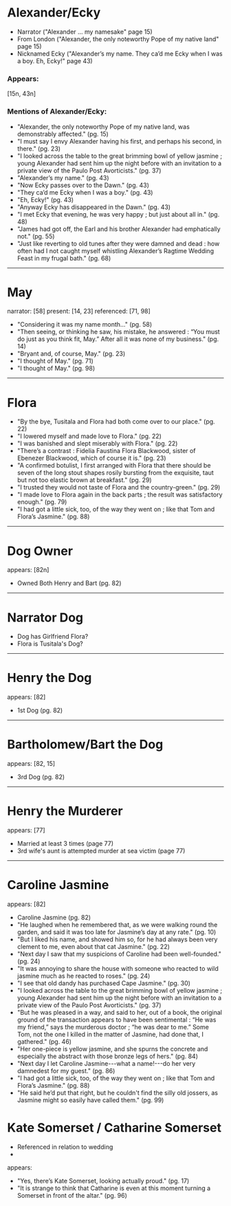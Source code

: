 # Alexander/Ecky
* Narrator ("Alexander ... my namesake" page 15)
* From London ("Alexander, the only noteworthy Pope of my native land" page 15)
* Nicknamed Ecky ("Alexander’s my name. They ca’d me Ecky when I was a boy. Eh, Ecky!" page 43)

### Appears: 
[15n, 43n]

### Mentions of Alexander/Ecky: 
* "Alexander, the only noteworthy Pope of my native land, was demonstrably affected." (pg. 15)
* "I must say I envy Alexander having his first, and perhaps his second, in there." (pg. 23)
* "I looked across the table to the great brimming bowl of yellow jasmine ; young Alexander had sent him up the night before with an invitation to a private view of the Paulo Post Avorticists." (pg. 37)
* "Alexander’s my name." (pg. 43)
* "Now Ecky passes over to the Dawn." (pg. 43)
* "They ca’d me Ecky when I was a boy." (pg. 43)
* "Eh, Ecky!" (pg. 43)
* "Anyway Ecky has disappeared in the Dawn." (pg. 43)
* "I met Ecky that evening, he was very happy ; but just about all in." (pg. 48)
* "James had got off, the Earl and his brother Alexander had emphatically not." (pg. 55)
* "Just like reverting to old tunes after they were damned and dead : how often had I not caught myself whistling Alexander’s Ragtime Wedding Feast in my frugal bath." (pg. 68)

___

# May 
narrator: [58]
present: [14, 23]
referenced: [71, 98]
* "Considering it was my name month..." (pg. 58)
* "Then seeing, or thinking he saw, his mistake, he answered : “You must do just as you think fit, May.” After all it was none of my business." (pg. 14)
* "Bryant and, of course, May." (pg. 23)
* "I thought of May." (pg. 71)
* "I thought of May." (pg. 98)
___
# Flora
* "By the bye, Tusitala and Flora had both come over to our place." (pg. 22)
* "I lowered myself and made love to Flora." (pg. 22)
* "I was banished and slept miserably with Flora." (pg. 22)
* "There’s a contrast : Fidelia Faustina Flora Blackwood, sister of Ebenezer Blackwood, which of course it is." (pg. 23)
* "A confirmed botulist, I first arranged with Flora that there should be seven of the long stout shapes rosily bursting from the exquisite, taut but not too elastic brown at breakfast." (pg. 29)
* "I trusted they would not taste of Flora and the country-green." (pg. 29)
* "I made love to Flora again in the back parts ; the result was satisfactory enough." (pg. 79)
* "I had got a little sick, too, of the way they went on ; like that Tom and Flora’s Jasmine." (pg. 88)
___
# Dog Owner 
appears: [82n]
* Owned Both Henry and Bart (pg. 82)
___
# Narrator Dog
* Dog has Girlfriend Flora?
* Flora is Tusitala's Dog?
___
# Henry the Dog 
appears: [82]
* 1st Dog (pg. 82)
___
# Bartholomew/Bart the Dog 
appears: [82, 15]
* 3rd Dog (pg. 82)
___
# Henry the Murderer
appears: [77]
* Married at least 3 times (page 77)
* 3rd wife's aunt is attempted murder at sea victim (page 77)
___
# Caroline Jasmine 
appears: [82]
* Caroline Jasmine (pg. 82)
* "He laughed when he remembered that, as we were walking round the garden, and said it was too late for Jasmine’s day at any rate." (pg. 10)
* "But I liked his name, and showed him so, for he had always been very clement to me, even about that cat Jasmine." (pg. 22)
* "Next day I saw that my suspicions of Caroline had been well-founded." (pg. 24)
* "It was annoying to share the house with someone who reacted to wild jasmine much as he reacted to roses." (pg. 24)
* "I see that old dandy has purchased Cape Jasmine." (pg. 30)
* "I looked across the table to the great brimming bowl of yellow jasmine ; young Alexander had sent him up the night before with an invitation to a private view of the Paulo Post Avorticists." (pg. 37)
* "But he was pleased in a way, and said to her, out of a book, the original ground of the transaction appears to have been sentimental : “He was my friend,” says the murderous doctor ; “he was dear to me.” Some Tom, not the one I killed in the matter of Jasmine, had done that, I gathered." (pg. 46)
* "Her one-piece is yellow jasmine, and she spurns the concrete and especially the abstract with those bronze legs of hers." (pg. 84)
* "Next day I let Caroline Jasmine---what a name!---do her very damnedest for my guest." (pg. 86)
* "I had got a little sick, too, of the way they went on ; like that Tom and Flora’s Jasmine." (pg. 88)
* "He said he’d put that right, but he couldn't find the silly old jossers, as Jasmine might so easily have called them." (pg. 99)

# Kate Somerset / Catharine Somerset
* Referenced in relation to wedding
* 
appears:
* "Yes, there’s Kate Somerset, looking actually proud." (pg. 17)
* "It is strange to think that Catharine is even at this moment turning a Somerset in front of the altar." (pg. 96)

